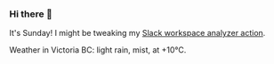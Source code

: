 ### Hi there :wave:

It's Sunday! I might be tweaking my [Slack workspace analyzer action](https://github.com/bewuethr/slack-analyzer).

Weather in Victoria BC: light rain, mist, at +10°C.
